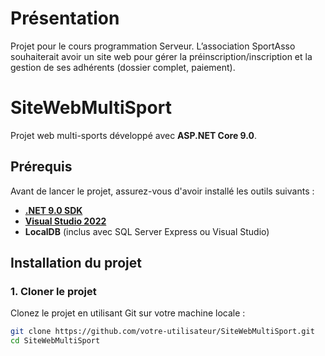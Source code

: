 # Présentation

Projet pour le cours programmation Serveur.
L’association SportAsso souhaiterait avoir un site web pour gérer la préinscription/inscription et la gestion de ses adhérents (dossier complet, paiement).

# SiteWebMultiSport

Projet web multi-sports développé avec **ASP.NET Core 9.0**.

## Prérequis

Avant de lancer le projet, assurez-vous d'avoir installé les outils suivants :

- [**.NET 9.0 SDK**](https://dotnet.microsoft.com/download)
- [**Visual Studio 2022**](https://visualstudio.microsoft.com/downloads/)
- **LocalDB** (inclus avec SQL Server Express ou Visual Studio)

## Installation du projet

### 1. Cloner le projet

Clonez le projet en utilisant Git sur votre machine locale :

```bash
git clone https://github.com/votre-utilisateur/SiteWebMultiSport.git
cd SiteWebMultiSport
```

